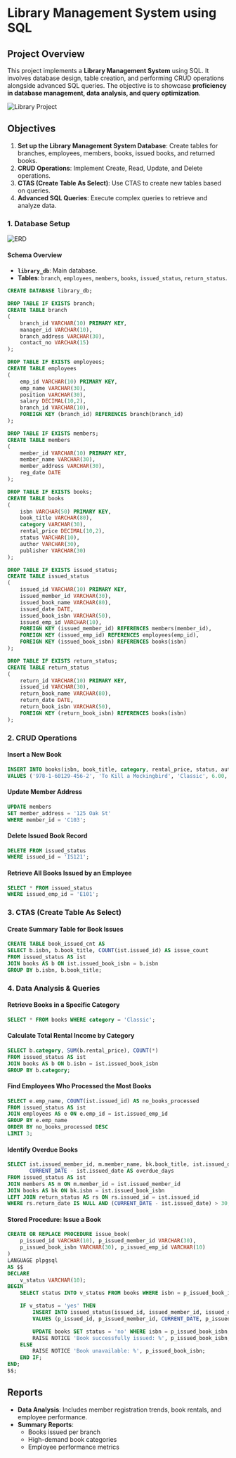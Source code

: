 # Library Management System using SQL

## Project Overview

This project implements a **Library Management System** using SQL. It involves database design, table creation, and performing CRUD operations alongside advanced SQL queries. The objective is to showcase **proficiency in database management, data analysis, and query optimization**.

![Library Project](library.jpg)

## Objectives

1. **Set up the Library Management System Database**: Create tables for branches, employees, members, books, issued books, and returned books.
2. **CRUD Operations**: Implement Create, Read, Update, and Delete operations.
3. **CTAS (Create Table As Select)**: Use CTAS to create new tables based on queries.
4. **Advanced SQL Queries**: Execute complex queries to retrieve and analyze data.

### 1. Database Setup

![ERD](library_erd.png)

#### **Schema Overview**
- **`library_db`**: Main database.
- **Tables**: `branch`, `employees`, `members`, `books`, `issued_status`, `return_status`.

```sql
CREATE DATABASE library_db;

DROP TABLE IF EXISTS branch;
CREATE TABLE branch
(
    branch_id VARCHAR(10) PRIMARY KEY,
    manager_id VARCHAR(10),
    branch_address VARCHAR(30),
    contact_no VARCHAR(15)
);

DROP TABLE IF EXISTS employees;
CREATE TABLE employees
(
    emp_id VARCHAR(10) PRIMARY KEY,
    emp_name VARCHAR(30),
    position VARCHAR(30),
    salary DECIMAL(10,2),
    branch_id VARCHAR(10),
    FOREIGN KEY (branch_id) REFERENCES branch(branch_id)
);

DROP TABLE IF EXISTS members;
CREATE TABLE members
(
    member_id VARCHAR(10) PRIMARY KEY,
    member_name VARCHAR(30),
    member_address VARCHAR(30),
    reg_date DATE
);

DROP TABLE IF EXISTS books;
CREATE TABLE books
(
    isbn VARCHAR(50) PRIMARY KEY,
    book_title VARCHAR(80),
    category VARCHAR(30),
    rental_price DECIMAL(10,2),
    status VARCHAR(10),
    author VARCHAR(30),
    publisher VARCHAR(30)
);

DROP TABLE IF EXISTS issued_status;
CREATE TABLE issued_status
(
    issued_id VARCHAR(10) PRIMARY KEY,
    issued_member_id VARCHAR(30),
    issued_book_name VARCHAR(80),
    issued_date DATE,
    issued_book_isbn VARCHAR(50),
    issued_emp_id VARCHAR(10),
    FOREIGN KEY (issued_member_id) REFERENCES members(member_id),
    FOREIGN KEY (issued_emp_id) REFERENCES employees(emp_id),
    FOREIGN KEY (issued_book_isbn) REFERENCES books(isbn) 
);

DROP TABLE IF EXISTS return_status;
CREATE TABLE return_status
(
    return_id VARCHAR(10) PRIMARY KEY,
    issued_id VARCHAR(30),
    return_book_name VARCHAR(80),
    return_date DATE,
    return_book_isbn VARCHAR(50),
    FOREIGN KEY (return_book_isbn) REFERENCES books(isbn)
);
```

### 2. CRUD Operations

#### **Insert a New Book**
```sql
INSERT INTO books(isbn, book_title, category, rental_price, status, author, publisher)
VALUES ('978-1-60129-456-2', 'To Kill a Mockingbird', 'Classic', 6.00, 'yes', 'Harper Lee', 'J.B. Lippincott & Co.');
```

#### **Update Member Address**
```sql
UPDATE members
SET member_address = '125 Oak St'
WHERE member_id = 'C103';
```

#### **Delete Issued Book Record**
```sql
DELETE FROM issued_status
WHERE issued_id = 'IS121';
```

#### **Retrieve All Books Issued by an Employee**
```sql
SELECT * FROM issued_status
WHERE issued_emp_id = 'E101';
```

### 3. CTAS (Create Table As Select)

#### **Create Summary Table for Book Issues**
```sql
CREATE TABLE book_issued_cnt AS
SELECT b.isbn, b.book_title, COUNT(ist.issued_id) AS issue_count
FROM issued_status AS ist
JOIN books AS b ON ist.issued_book_isbn = b.isbn
GROUP BY b.isbn, b.book_title;
```

### 4. Data Analysis & Queries

#### **Retrieve Books in a Specific Category**
```sql
SELECT * FROM books WHERE category = 'Classic';
```

#### **Calculate Total Rental Income by Category**
```sql
SELECT b.category, SUM(b.rental_price), COUNT(*)
FROM issued_status AS ist
JOIN books AS b ON b.isbn = ist.issued_book_isbn
GROUP BY b.category;
```

#### **Find Employees Who Processed the Most Books**
```sql
SELECT e.emp_name, COUNT(ist.issued_id) AS no_books_processed
FROM issued_status AS ist
JOIN employees AS e ON e.emp_id = ist.issued_emp_id
GROUP BY e.emp_name
ORDER BY no_books_processed DESC
LIMIT 3;
```

#### **Identify Overdue Books**
```sql
SELECT ist.issued_member_id, m.member_name, bk.book_title, ist.issued_date,
       CURRENT_DATE - ist.issued_date AS overdue_days
FROM issued_status AS ist
JOIN members AS m ON m.member_id = ist.issued_member_id
JOIN books AS bk ON bk.isbn = ist.issued_book_isbn
LEFT JOIN return_status AS rs ON rs.issued_id = ist.issued_id
WHERE rs.return_date IS NULL AND (CURRENT_DATE - ist.issued_date) > 30;
```

#### **Stored Procedure: Issue a Book**
```sql
CREATE OR REPLACE PROCEDURE issue_book(
    p_issued_id VARCHAR(10), p_issued_member_id VARCHAR(30), 
    p_issued_book_isbn VARCHAR(30), p_issued_emp_id VARCHAR(10)
)
LANGUAGE plpgsql
AS $$
DECLARE
    v_status VARCHAR(10);
BEGIN
    SELECT status INTO v_status FROM books WHERE isbn = p_issued_book_isbn;

    IF v_status = 'yes' THEN
        INSERT INTO issued_status(issued_id, issued_member_id, issued_date, issued_book_isbn, issued_emp_id)
        VALUES (p_issued_id, p_issued_member_id, CURRENT_DATE, p_issued_book_isbn, p_issued_emp_id);

        UPDATE books SET status = 'no' WHERE isbn = p_issued_book_isbn;
        RAISE NOTICE 'Book successfully issued: %', p_issued_book_isbn;
    ELSE
        RAISE NOTICE 'Book unavailable: %', p_issued_book_isbn;
    END IF;
END;
$$;
```

## Reports

- **Data Analysis**: Includes member registration trends, book rentals, and employee performance.
- **Summary Reports**: 
  - Books issued per branch
  - High-demand book categories
  - Employee performance metrics

